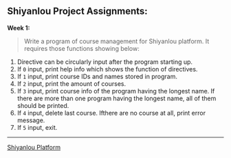 **Shiyanlou Project Assignments:**  
---
**Week 1:**  
>Write a program of course management for Shiyanlou platform. It requires those functions showing below:  

1. Directive can be circularly input after the program starting up.
2. If `0` input, print help info which shows the function of directives.
3. If `1` input, print course IDs and names stored in program.
4. If `2` input, print the amount of courses.
5. If `3` input, print course info of the program having the longest name. If there are more than one program having the longest name, all of them should be printed.
6. If `4` input, delete last course. Ifthere are no course at all, print error message.
7. If `5` input, exit.  

---
[Shiyanlou Platform](https://www.shiyanlou.com/courses/405)  
